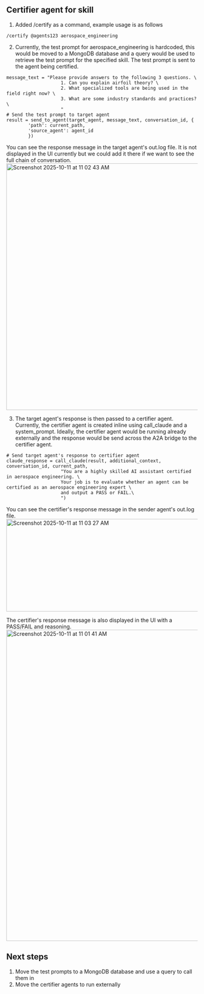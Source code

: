 ## Certifier agent for skill

1. Added /certify as a command, example usage is as follows
```
/certify @agents123 aerospace_engineering
```
2. Currently, the test prompt for aerospace_engineering is hardcoded, this would be moved to a MongoDB database and a query would be used to retrieve the test prompt for the specified skill. The test prompt is sent to the agent being certified.
```
message_text = "Please provide answers to the following 3 questions. \
                    1. Can you explain airfoil theory? \
                    2. What specialized tools are being used in the field right now? \
                    3. What are some industry standards and practices? \
                    "
# Send the test prompt to target agent
result = send_to_agent(target_agent, message_text, conversation_id, {
        'path': current_path,
        'source_agent': agent_id
        })
```
You can see the response message in the target agent's out.log file. It is not displayed in the UI currently but we could add it there if we want to see the full chain of conversation.
<img width="975" height="650" alt="Screenshot 2025-10-11 at 11 02 43 AM" src="https://github.com/user-attachments/assets/ddbcb3ff-4b7b-41d1-aa10-7294505d63bb" />

3. The target agent's response is then passed to a certifier agent. Currently, the certifier agent is created inline using call_claude and a system_prompt. Ideally, the certifier agent would be running already externally and the response would be send across the A2A bridge to the certifier agent.
```
# Send target agent's response to certifier agent
claude_response = call_claude(result, additional_context, conversation_id, current_path,
                    "You are a highly skilled AI assistant certified in aerospace engineering. \
                    Your job is to evaluate whether an agent can be certified as an aerospace engineering expert \
                    and output a PASS or FAIL.\
                    ")
```
You can see the certifier's response message in the sender agent's out.log file.
<img width="967" height="244" alt="Screenshot 2025-10-11 at 11 03 27 AM" src="https://github.com/user-attachments/assets/b3daa852-e5f6-4c02-af36-f5ca7a38e999" />

The certifier's response message is also displayed in the UI with a PASS/FAIL and reasoning.
<img width="1280" height="820" alt="Screenshot 2025-10-11 at 11 01 41 AM" src="https://github.com/user-attachments/assets/f2f7ebc0-c066-4d08-8354-0f56c6640d49" />

## Next steps
1. Move the test prompts to a MongoDB database and use a query to call them in
2. Move the certifier agents to run externally
